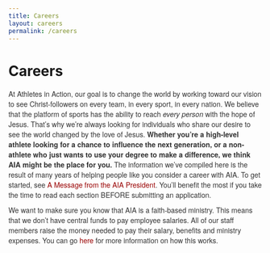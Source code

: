 ```yaml
---
title: Careers
layout: careers
permalink: /careers
---
```

<h1 class="p1">Careers</h1><div class="row"><div class="col-md-12"><p style="margin: 0px 0px 10px; color: #333333; font-family: 'Helvetica Neue', Helvetica, Arial, sans-serif; font-size: 14px;"><img src="/uploads/careers/Immersion-web.jpg" alt="" align="left" class="img-responsive pull-right col-md-5" style="height: auto;" />At Athletes in Action, our goal is to change the world by working toward our vision to see Christ-followers on every team, in every sport, in every nation. We believe that the platform of sports has the ability to reach&nbsp;<i>every person</i>&nbsp;with the hope of Jesus. That&rsquo;s why we&rsquo;re always looking for individuals who share our desire to see the world changed by the love of Jesus.&nbsp;<b>Whether you&rsquo;re a high-level athlete looking for a chance to influence the next generation, or a non-athlete who just wants to use your degree to make a difference, we think AIA might be the place for you.</b>&nbsp;The information we&rsquo;ve compiled here is the result of many years of helping people like you consider a career with AIA. To get started, see&nbsp;<a href="/careers/message-from-the-president" style="color: #990000; text-decoration: none;">A Message from the AIA President</a>.&nbsp;You&rsquo;ll benefit the most if you take the time to read each section BEFORE submitting an application.</p><p style="margin: 0px 0px 10px; color: #333333; font-family: 'Helvetica Neue', Helvetica, Arial, sans-serif; font-size: 14px;">We want to make sure you know that AIA is a faith-based ministry. This means that we don&rsquo;t have central funds to pay employee salaries. All of our staff members raise the money needed to pay their salary, benefits and ministry expenses. You can go&nbsp;<a href="/careers/compensation" style="color: #990000; text-decoration: none;">here</a>&nbsp;for more information on how this works.</p></div></div>